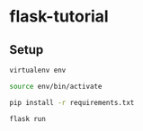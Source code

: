 # flask-tutorial

## Setup

```zsh
virtualenv env
```

```zsh
source env/bin/activate
```

```zsh
pip install -r requirements.txt
```

```zsh
flask run
```
